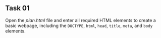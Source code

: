 ## Task 01
Open the *plan.html* file and enter all required HTML elements to create a basic webpage, including the `DOCTYPE`, `html`, `head`, `title`, `meta`, and `body` elements.